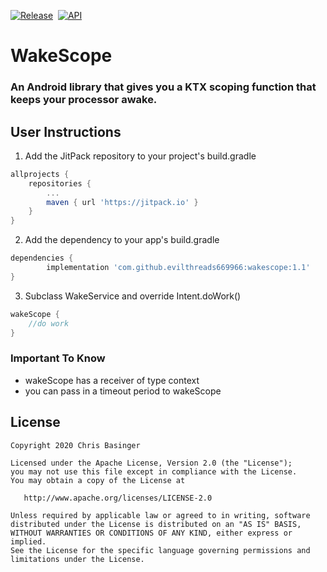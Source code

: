 [![Release](https://jitpack.io/v/evilthreads669966/wakescope.svg)](https://jitpack.io/#evilthreads669966/wakescope)&nbsp;&nbsp;[![API](https://img.shields.io/badge/API-14%2B-brightgreen.svg?style=plastic)](https://android-arsenal.com/api?level=14)
# WakeScope
### An Android library that gives you a KTX scoping function that keeps your processor awake.
## User Instructions
1. Add the JitPack repository to your project's build.gradle
```gradle
allprojects {
	repositories {
		...
		maven { url 'https://jitpack.io' }
	}
}
```
2. Add the dependency to your app's build.gradle
```gradle
dependencies {
        implementation 'com.github.evilthreads669966:wakescope:1.1'
}
```
3. Subclass WakeService and override Intent.doWork()
```kotlin
wakeScope {
    //do work
}
```
### Important To Know
- wakeScope has a receiver of type context
- you can pass in a timeout period to wakeScope
## License
```
Copyright 2020 Chris Basinger

Licensed under the Apache License, Version 2.0 (the "License");
you may not use this file except in compliance with the License.
You may obtain a copy of the License at

   http://www.apache.org/licenses/LICENSE-2.0

Unless required by applicable law or agreed to in writing, software
distributed under the License is distributed on an "AS IS" BASIS,
WITHOUT WARRANTIES OR CONDITIONS OF ANY KIND, either express or implied.
See the License for the specific language governing permissions and
limitations under the License.
```

